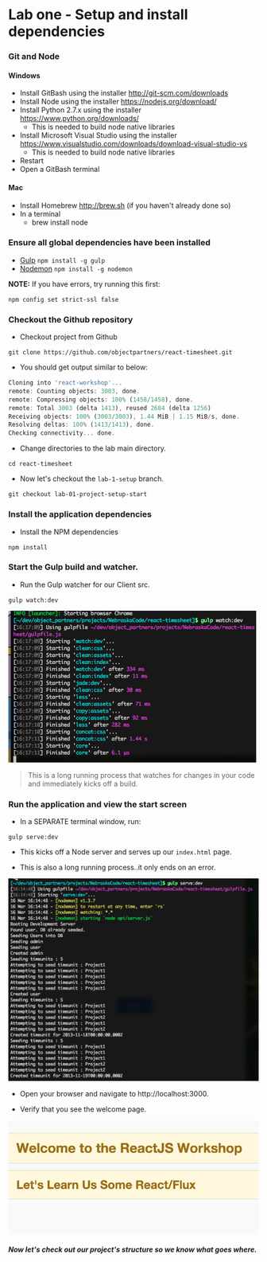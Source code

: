 # Lab one - Setup and install dependencies

### Git and Node
#### Windows
* Install GitBash using the installer http://git-scm.com/downloads
* Install Node using the installer https://nodejs.org/download/
* Install Python 2.7.x using the installer https://www.python.org/downloads/
  * This is needed to build node native libraries  
* Install Microsoft Visual Studio using the installer https://www.visualstudio.com/downloads/download-visual-studio-vs
  * This is needed to build node native libraries 
* Restart
* Open a GitBash terminal

#### Mac
* Install Homebrew http://brew.sh (if you haven't already done so)
* In a terminal
  * brew install node

### Ensure all global dependencies have been installed

* [Gulp](http://gulpjs.com/) `npm install -g gulp`
* [Nodemon](https://github.com/remy/nodemon/) `npm install -g nodemon`

**NOTE:** If you have errors, try running this first:
```
npm config set strict-ssl false
```

### Checkout the Github repository

- Checkout project from Github

```
git clone https://github.com/objectpartners/react-timesheet.git
```

- You should get output similar to below:

```javascript
Cloning into 'react-workshop'...
remote: Counting objects: 3003, done.
remote: Compressing objects: 100% (1458/1458), done.
remote: Total 3003 (delta 1413), reused 2684 (delta 1256)
Receiving objects: 100% (3003/3003), 1.44 MiB | 1.15 MiB/s, done.
Resolving deltas: 100% (1413/1413), done.
Checking connectivity... done.
```

- Change directories to the lab main directory.

```
cd react-timesheet
```

- Now let's checkout the `lab-1-setup` branch.

```
git checkout lab-01-project-setup-start
```

### Install the application dependencies

- Install the NPM dependencies

```
npm install
```

### Start the Gulp build and watcher.

- Run the Gulp watcher for our Client src.

```
gulp watch:dev
```
![](img/lab01/gulp.watch.png)

> This is a long running process that watches for changes in your code and immediately kicks off a build.

### Run the application and view the start screen

- In a SEPARATE terminal window, run:

```
gulp serve:dev
```

- This kicks off a Node server and serves up our `index.html` page.

- This is also a long running process..it only ends on an error.

![](img/lab01/gulp.serve.png)

- Open your browser and navigate to http://localhost:3000.

- Verify that you see the welcome page.

![](img/lab01/welcome.png)

##### Now let's check out our project's structure so we know what goes where.
